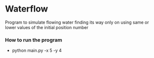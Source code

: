 # Waterflow

Program to simulate flowing water finding its way only on using same or lower values of the initial position number

### How to run the program

- python main.py -x 5 -y 4

